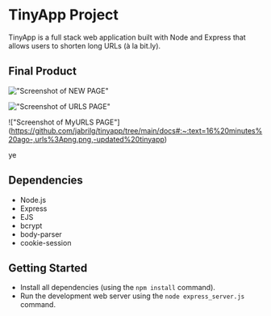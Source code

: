 # TinyApp Project

TinyApp is a full stack web application built with Node and Express that allows users to shorten long URLs (à la bit.ly).

## Final Product

!["Screenshot of NEW PAGE"](https://github.com/jabrilg/tinyapp/tree/main/docs#:~:text=10%20minutes%20ago-,new%2D.png,-updated%20tinyapp)

!["Screenshot of URLS PAGE"](https://github.com/jabrilg/tinyapp/tree/main/docs#:~:text=13%20minutes%20ago-,urls%2D.png,-updated%20tinyapp)

!["Screenshot of MyURLS PAGE"] (https://github.com/jabrilg/tinyapp/tree/main/docs#:~:text=16%20minutes%20ago-,urls%3Apng.png,-updated%20tinyapp)

ye
## Dependencies

- Node.js
- Express
- EJS
- bcrypt
- body-parser
- cookie-session

## Getting Started

- Install all dependencies (using the `npm install` command).
- Run the development web server using the `node express_server.js` command.

